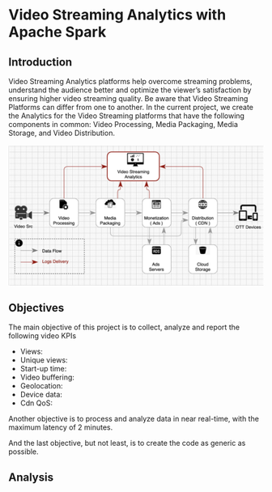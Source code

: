 # Video Streaming Analytics with Apache Spark


## Introduction

Video Streaming Analytics platforms help overcome streaming problems, understand the audience better and optimize the viewer’s satisfaction by ensuring higher video streaming quality. 
Be aware that Video Streaming Platforms can differ from one to another. In the current project, we create the Analytics for the Video Streaming platforms that have the following components in common: Video Processing, Media Packaging, Media Storage, and Video Distribution.  
<br/>
![alt text](https://github.com/dimastatz/video-streaming-analytics/blob/main/docs/chart-video-streaming.png)
<br/>  

## Objectives
The main objective of this project is to collect, analyze and report the following video KPIs
  - Views:
  - Unique views:
  - Start-up time:
  - Video buffering:
  - Geolocation:
  - Device data:
  - Cdn QoS:

Another objective is to process and analyze data in near real-time, with the maximum latency of 2 minutes.

And the last objective, but not least, is to create the code as generic as possible. 


## Analysis
